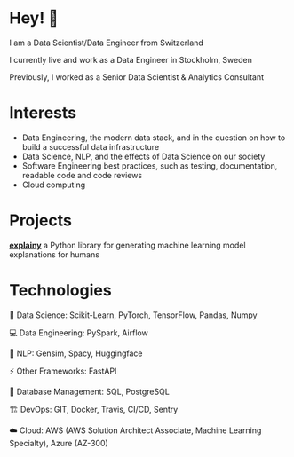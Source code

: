 # Hey! 👋
I am a Data Scientist/Data Engineer from Switzerland

I currently live and work as a Data Engineer in Stockholm, Sweden

Previously, I worked as a Senior Data Scientist & Analytics Consultant

# Interests

- Data Engineering, the modern data stack, and in the question on how to build a successful data infrastructure
- Data Science, NLP, and the effects of Data Science on our society
- Software Engineering best practices, such as testing, documentation, readable code and code reviews
- Cloud computing


# Projects

**<a href="https://github.com/MauroLuzzatto/explainy"> explainy</a>** a Python library for generating machine learning model explanations for humans

# Technologies

<p>🚀 Data Science: Scikit-Learn, PyTorch, TensorFlow, Pandas, Numpy</p>
<p>💻 Data Engineering: PySpark, Airflow</p>
<p>💬 NLP: Gensim, Spacy, Huggingface</p>
<p>⚡ Other Frameworks: FastAPI</p>
<p>💾 Database Management: SQL, PostgreSQL</p>
<p>🏗️ DevOps: GIT, Docker, Travis, CI/CD, Sentry</p>
<p>☁️ Cloud: AWS (AWS Solution Architect Associate, Machine Learning Specialty),  Azure (AZ-300)</p>


